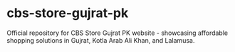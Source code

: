 # cbs-store-gujrat-pk
Official repository for CBS Store Gujrat PK website - showcasing affordable shopping solutions in Gujrat, Kotla Arab Ali Khan, and Lalamusa.
